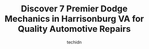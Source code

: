 ---
layout: ampstory
image: https://images.unsplash.com/photo-1610566062594-fe61d8f17c71?ixlib=rb-4.0.3&ixid=MnwxMjA3fDB8MHxwaG90by1wYWdlfHx8fGVufDB8fHx8&auto=format&fit=crop&w=640&h=853&q=80
author: techidn
featured: false
description: For top-quality automotive repairs and maintenance, visit the 7 best Dodge Mechanic in Harrisonburg VA, USA. Their reputation for excellence and their dedication to customer satisfaction mak
title: Discover 7 Premier Dodge Mechanics in Harrisonburg VA for Quality Automotive Repairs
cover:
   title: Discover 7 Premier Dodge Mechanics in Harrisonburg VA for Quality Automotive Repairs
   subtitle: Rickpate
   background: https://images.unsplash.com/photo-1610566062594-fe61d8f17c71?ixlib=rb-4.0.3&ixid=MnwxMjA3fDB8MHxwaG90by1wYWdlfHx8fGVufDB8fHx8&auto=format&fit=crop&w=640&h=853&q=80

pages: 
 - layout: thirds
   top: <h1>#1 Route 11 Automotive Repair</h1>
   bottom: "<p>Im a new customer of Route 11 and I will definitely stick with them. The staff is incredibly nice, they get me in and out within a reasonable time, and the prices for </p>"
   background: https://www.knot35.com/toplist/wp-content/uploads/2023/06/best-dodge-mechanic-1-in-harrisonburg-va-1685841681.jpeg
   backgroundblur: true
 - layout: thirds
   top: <h1>#2 Car ER</h1>
   bottom: "<p>1042 W Market St, Harrisonburg, VA 22801, United States</p>"
   background: https://www.knot35.com/toplist/wp-content/uploads/2023/06/best-dodge-mechanic-2-in-harrisonburg-va-1685841682.jpeg
   cta:
      link: https://www.knot35.com/toplist/discover-7-premier-dodge-mechanics-in-harrisonburg-va-for-quality-automotive-repairs/
      text: Discover 7 Premier Dodge Mechanics in Harrisonburg VA for Quality Automotive Repairs
 - layout: thirds
   top: <h1>#3 Blue Ridge Automotive</h1>
   bottom: "<p>1790 Harpine Hwy, Harrisonburg, VA 22802, United States</p>"
   background: https://www.knot35.com/toplist/wp-content/uploads/2023/06/best-dodge-mechanic-3-in-harrisonburg-va-1685841682.jpeg
   cta:
      link: https://www.knot35.com/toplist/discover-7-premier-dodge-mechanics-in-harrisonburg-va-for-quality-automotive-repairs/
      text: Discover 7 Premier Dodge Mechanics in Harrisonburg VA for Quality Automotive Repairs
 - layout: thirds
   top: <h1>#4 Jenkins Automotive Service & Tire Center</h1>
   bottom: "<p>101 Rocco Ave, Harrisonburg, VA 22801, United States</p>"
   background: https://images.unsplash.com/photo-1541356665065-22676f35dd40?ixlib=rb-4.0.3&ixid=MnwxMjA3fDB8MHxwaG90by1wYWdlfHx8fGVufDB8fHx8&auto=format&fit=crop&w=640&h=853&q=80
   cta:
      link: https://www.knot35.com/toplist/discover-7-premier-dodge-mechanics-in-harrisonburg-va-for-quality-automotive-repairs/
      text: Discover 7 Premier Dodge Mechanics in Harrisonburg VA for Quality Automotive Repairs
 - layout: thirds
   top: <h1>#5 Integrity Auto Service</h1>
   bottom: "<p>296 Monroe St Suite 102, Harrisonburg, VA 22802, United States</p>"
   background: https://images.unsplash.com/photo-1609083590460-7b8cc0ca65f8?ixlib=rb-4.0.3&ixid=MnwxMjA3fDB8MHxwaG90by1wYWdlfHx8fGVufDB8fHx8&auto=format&fit=crop&w=640&h=853&q=80
   cta:
      link: https://www.knot35.com/toplist/discover-7-premier-dodge-mechanics-in-harrisonburg-va-for-quality-automotive-repairs/
      text: Discover 7 Premier Dodge Mechanics in Harrisonburg VA for Quality Automotive Repairs
 - layout: thirds
   top: <h1>#6 Moyers Automotive Llc</h1>
   bottom: "<p>613 W Market St, Harrisonburg, VA 22801, United States</p>"
   background: https://images.unsplash.com/photo-1613843873231-1447db182f97?ixlib=rb-4.0.3&ixid=MnwxMjA3fDB8MHxwaG90by1wYWdlfHx8fGVufDB8fHx8&auto=format&fit=crop&w=640&h=853&q=80
   cta:
      link: https://www.knot35.com/toplist/discover-7-premier-dodge-mechanics-in-harrisonburg-va-for-quality-automotive-repairs/
      text: Discover 7 Premier Dodge Mechanics in Harrisonburg VA for Quality Automotive Repairs
 - layout: thirds
   top: <h1>#7 Rocktown Automotive Service</h1>
   bottom: "<p>849 N Main St, Harrisonburg, VA 22802, United States</p>"
   background: https://images.unsplash.com/photo-1567095761054-7a02e69e5c43?ixlib=rb-4.0.3&ixid=MnwxMjA3fDB8MHxwaG90by1wYWdlfHx8fGVufDB8fHx8&auto=format&fit=crop&w=640&h=853&q=80
   cta:
      link: https://www.knot35.com/toplist/discover-7-premier-dodge-mechanics-in-harrisonburg-va-for-quality-automotive-repairs/
      text: Discover 7 Premier Dodge Mechanics in Harrisonburg VA for Quality Automotive Repairs
 - layout: thirds
   middle: Continue reading...
   background: https://images.unsplash.com/photo-1533735380053-eb8d0759b24a?ixlib=rb-4.0.3&ixid=MnwxMjA3fDB8MHxwaG90by1wYWdlfHx8fGVufDB8fHx8&auto=format&fit=crop&w=640&h=853&q=80
   cta:
      link: https://www.knot35.com/toplist/discover-7-premier-dodge-mechanics-in-harrisonburg-va-for-quality-automotive-repairs/
      text: Discover 7 Premier Dodge Mechanics in Harrisonburg VA for Quality Automotive Repairs
      
---